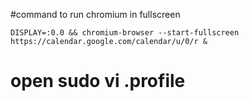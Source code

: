 #command to run chromium in fullscreen
```
DISPLAY=:0.0 && chromium-browser --start-fullscreen https://calendar.google.com/calendar/u/0/r &
```
# open sudo vi .profile